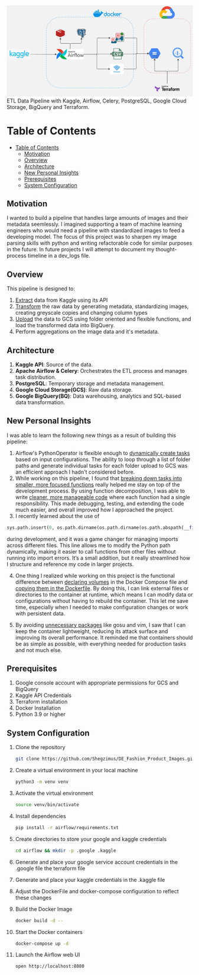 ![Architecture](assets/archi.jpg)\
ETL Data Pipeline with Kaggle, Airflow, Celery, PostgreSQL, Google Cloud Storage, BigQuery and Terraform.

# Table of Contents

- [Table of Contents](#table-of-contents)
  - [Motivation](#motivation)
  - [Overview](#overview)
  - [Architecture](#architecture)
  - [New Personal Insights](#new-personal-insights)
  - [Prerequisites](#prerequisites)
  - [System Configuration](#system-configuration)

## Motivation
I wanted to build a pipeline that handles large amounts of images and their metadata seemlessly. I imagined supporting a team of machine learning engineers who would need a pipeline with standardized images to feed a developing model. The focus of this project was to sharpen my image parsing skills with python and writing refactorable code for similar purposes in the future. In future projects I will attempt to document my thought-process timeline in a dev_logs file.

## Overview
This pipeline is designed to:
1. [Extract](https://github.com/Shegzimus/DE_Fashion_Product_Images/blob/master/assets/Extract.png) data from Kaggle using its API
2. [Transform](https://github.com/Shegzimus/DE_Fashion_Product_Images/blob/master/assets/transform.png) the raw data by generating metadata, standardizing images, creating greyscale copies and changing column types
3. [Upload](https://github.com/Shegzimus/DE_Fashion_Product_Images/blob/master/assets/load.png) the data to GCS using folder oriented and flexible functions, and load the transformed data into BigQuery.
4. Perform aggregations on the image data and it's metadata.


## Architecture

1. **Kaggle API**: Source of the data.
2. **Apache Airflow & Celery**: Orchestrates the ETL process and manages task distribution.
3. **PostgreSQL**: Temporary storage and metadata management.
4. **Google Cloud Storage(GCS)**: Raw data storage.
5. **Google BigQuery(BQ)**: Data warehousing, analytics and SQL-based data transformation.

## New Personal Insights
I was able to learn the following new things as a result of building this pipeline:
1. Airflow's PythonOperator is flexible enough to [dynamically create tasks](https://github.com/Shegzimus/DE_Fashion_Product_Images/blob/95586fd0742ab4b83cca844da5ba46d2b37babe8/airflow/dags/load_dag.py#L59) based on input configurations. The ability to loop through a list of folder paths and generate individual tasks for each folder upload to GCS was an efficient approach I hadn't considered before.
2. While working on this pipeline, I found that [breaking down tasks into smaller, more focused functions](https://www.youtube.com/watch?v=rXjf8eiGsSI) really helped me stay on top of the development process. By using function decomposition, I was able to write [cleaner, more manageable code](https://github.com/Shegzimus/DE_Fashion_Product_Images/blob/master/airflow/pipelines/load.py) where each function had a single responsibility. This made debugging, testing, and extending the code much easier, and overall improved how I approached the project.
3. I recently learned about the use of 
```python
sys.path.insert(0, os.path.dirname(os.path.dirname(os.path.abspath(__file__))))
``` 
during development, and it was a game changer for managing imports across different files. This line allows me to modify the Python path dynamically, making it easier to call functions from other files without running into import errors. It’s a small addition, but it really streamlined how I structure and reference my code in larger projects.

4. One thing I realized while working on this project is the functional difference between [declaring volumes](https://github.com/Shegzimus/DE_Fashion_Product_Images/blob/b3507388b648b905d4eb46bff856d4be296fd684/airflow/docker-compose.yml#L10) in the Docker Compose file and [copying them in the Dockerfile](https://github.com/Shegzimus/DE_Fashion_Product_Images/blob/b3507388b648b905d4eb46bff856d4be296fd684/airflow/DockerFile#L44). By doing this, I can link external files or directories to the container at runtime, which means I can modify data or configurations without having to rebuild the container. This let me save time, especially when I needed to make configuration changes or work with persistent data.
   
5. By avoiding [unnecessary packages](https://github.com/Shegzimus/DE_Fashion_Product_Images/blob/b3507388b648b905d4eb46bff856d4be296fd684/airflow/DockerFile#L39) like gosu and vim, I saw that I can keep the container lightweight, reducing its attack surface and improving its overall performance. It reminded me that containers should be as simple as possible, with everything needed for production tasks and not much else.

## Prerequisites
1. Google console account with appropriate permissions for GCS and BigQuery
2. Kaggle API Credentials
3. Terraform installation
4. Docker Installation
5. Python 3.9 or higher

## System Configuration
1. Clone the repository
    ```bash
    git clone https://github.com/Shegzimus/DE_Fashion_Product_Images.git
    ```

2. Create a virtual environment in your local machine
    ```bash
    python3 -m venv venv
    ```


3. Activate the virtual environment
    ```bash
    source venv/bin/activate
    ```

4. Install dependencies
   ```bash
   pip install -r airflow/requirements.txt
   ```

5. Create directories to store your google and kaggle credentials
   ```bash
   cd airflow && mkdir -p .google .kaggle

   ```

6. Generate and place your google service account credentials in the .google file the terraform file

7. Generate and place your kaggle credentials in the .kaggle file

8. Adjust the DockerFile and docker-compose configuration to reflect these changes

9.  Build the Docker Image
    ```bash
    docker build -d --
    ```

10. Start the Docker containers
    ```bash
    docker-compose up -d
    ```

11. Launch the Airflow web UI
    ```bash
    open http://localhost:8080
    ```